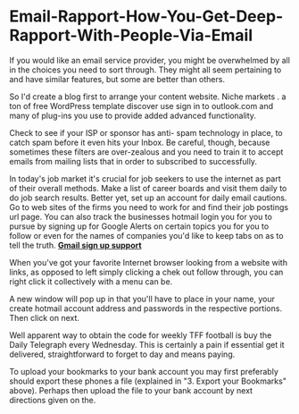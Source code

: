 # Email-Rapport-How-You-Get-Deep-Rapport-With-People-Via-Email
If you would like an email service provider, you might be overwhelmed by all in the choices you need to sort through. They might all seem pertaining to and have similar features, but some are better than others.

So I'd create a blog first to arrange your content website. Niche markets . a ton of free WordPress template discover use sign in to outlook.com and many of plug-ins you use to provide added advanced functionality.

Check to see if your ISP or sponsor has anti- spam technology in place, to catch spam before it even hits your Inbox. Be careful, though, because sometimes these filters are over-zealous and you need to train it to accept emails from mailing lists that in order to subscribed to successfully.

In today's job market it's crucial for job seekers to use the internet as part of their overall methods. Make a list of career boards and visit them daily to do job search results. Better yet, set up an account for daily email cautions. Go to web sites of the firms you need to work for and find their job postings url page. You can also track the businesses hotmail login you for you to pursue by signing up for Google Alerts on certain topics you for you to follow or even for the names of companies you'd like to keep tabs on as to tell the truth.
[**Gmail sign up support**](https://scalar.usc.edu/works/gmailcom_email/gmail-new-account.html)

When you've got your favorite Internet browser looking from a website with links, as opposed to left simply clicking a chek out follow through, you can right click it collectively with a menu can be.

A new window will pop up in that you'll have to place in your name, your create hotmail account address and passwords in the respective portions. Then click on next.

Well apparent way to obtain the code for weekly TFF football is buy the Daily Telegraph every Wednesday. This is certainly a pain if essential get it delivered, straightforward to forget to day and means paying.

To upload your bookmarks to your bank account you may first preferably should export these phones a file (explained in "3. Export your Bookmarks" above). Perhaps then upload the file to your bank account by next directions given on the.
